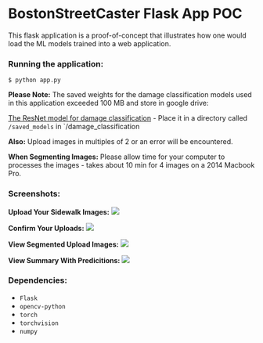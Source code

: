 # BostonStreetCaster Flask App POC

This flask application is a proof-of-concept that illustrates how one would load the ML models trained into a web application. 

### Running the application:

`$ python app.py`

**Please Note:** The saved weights for the damage classification models used in this application exceeded 100 MB and store in google drive:

[The ResNet model for damage classification](https://drive.google.com/a/bu.edu/file/d/1YRgz0sdaXen8C00ZIfJE4yvLZYycbT93/view?usp=sharing) - Place it in a directory called `/saved_models` in `/damage_classification

**Also:** Upload images in multiples of 2 or an error will be encountered.

**When Segmenting Images:** Please allow time for your computer to processes the images - takes about 10 min for 4 images on a 2014 Macbook Pro.

### Screenshots:

**Upload Your Sidewalk Images:**
![](https://i.imgur.com/0Ob4aVL.png)

**Confirm Your Uploads:**
![](https://i.imgur.com/p5xlrlo.png)

**View Segmented Upload Images:**
![](https://i.imgur.com/kntHCAd.png)

**View Summary With Predicitions:**
![](https://i.imgur.com/2B1VbJV.png)

### Dependencies:

 - `Flask`
 - `opencv-python`
 - `torch`
 - `torchvision`
 - `numpy`
